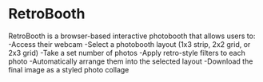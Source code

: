# RetroBooth
RetroBooth is a browser-based interactive photobooth that allows users to:
-Access their webcam
-Select a photobooth layout (1x3 strip, 2x2 grid, or 2x3 grid)
-Take a set number of photos
-Apply retro-style filters to each photo
-Automatically arrange them into the selected layout
-Download the final image as a styled photo collage
